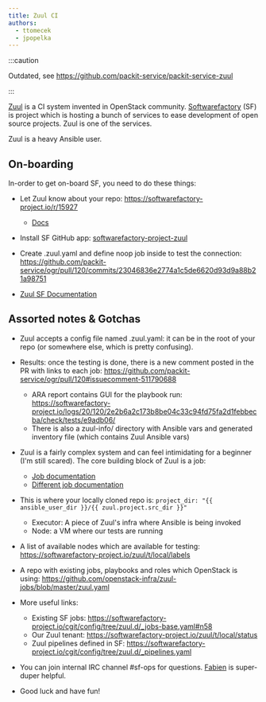 ```yaml
---
title: Zuul CI
authors:
  - ttomecek
  - jpopelka
---
```


:::caution

Outdated, see https://github.com/packit-service/packit-service-zuul

:::

[Zuul](https://zuul-ci.org/) is a CI system invented in OpenStack community.
[Softwarefactory](https://softwarefactory-project.io) (SF) is project which is hosting a bunch of services to ease
development of open source projects. Zuul is one of the services.

Zuul is a heavy Ansible user.

## On-boarding

In-order to get on-board SF, you need to do these things:

- Let Zuul know about your repo: https://softwarefactory-project.io/r/15927

  - [Docs](https://ansible.softwarefactory-project.io/docs/user/config_repo.html#config-repo)

- Install SF GitHub app: [softwarefactory-project-zuul](https://github.com/apps/softwarefactory-project-zuul)

- Create .zuul.yaml and define noop job inside to test the connection: https://github.com/packit-service/ogr/pull/120/commits/23046836e2774a1c5de6620d93d9a88b21a98751

- [Zuul SF Documentation](https://ansible.softwarefactory-project.io/docs/user/zuul_user.html)

## Assorted notes & Gotchas

- Zuul accepts a config file named .zuul.yaml: it can be in the root of your repo (or somewhere else, which is pretty confusing).

- Results: once the testing is done, there is a new comment posted in the PR with links to each job: https://github.com/packit-service/ogr/pull/120#issuecomment-511790688

  - ARA report contains GUI for the playbook run: https://softwarefactory-project.io/logs/20/120/2e2b6a2c173b8be04c33c94fd75fa2d1febbecba/check/tests/e9adb06/
  - There is also a zuul-info/ directory with Ansible vars and generated inventory file (which contains Zuul Ansible vars)

- Zuul is a fairly complex system and can feel intimidating for a beginner (I'm still scared). The core building block of Zuul is a job:

  - [Job documentation](https://zuul-ci.org/docs/zuul/user/config.html#job)
  - [Different job documentation](https://zuul-ci.org/docs/zuul/user/jobs.html#job-content)

- This is where your locally cloned repo is: `project_dir: "{{ ansible_user_dir }}/{{ zuul.project.src_dir }}"`

  - Executor: A piece of Zuul's infra where Ansible is being invoked
  - Node: a VM where our tests are running

- A list of available nodes which are available for testing: https://softwarefactory-project.io/zuul/t/local/labels

- A repo with existing jobs, playbooks and roles which OpenStack is using: https://github.com/openstack-infra/zuul-jobs/blob/master/zuul.yaml

- More useful links:

  - Existing SF jobs: https://softwarefactory-project.io/cgit/config/tree/zuul.d/_jobs-base.yaml#n58
  - Our Zuul tenant: https://softwarefactory-project.io/zuul/t/local/status
  - Zuul pipelines defined in SF: https://softwarefactory-project.io/cgit/config/tree/zuul.d/_pipelines.yaml

- You can join internal IRC channel #sf-ops for questions. [Fabien](https://github.com/morucci) is super-duper helpful.

- Good luck and have fun!
